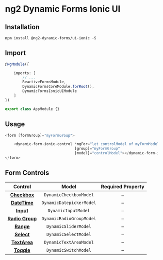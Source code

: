 # ng2 Dynamic Forms Ionic UI

## Installation
```
npm install @ng2-dynamic-forms/ui-ionic -S
```

## Import
```ts
@NgModule({

    imports: [
        // ...
        ReactiveFormsModule,
        DynamicFormsCoreModule.forRoot(),
        DynamicFormsIonicUIModule
    ]
})

export class AppModule {}
```

## Usage
```ts
<form [formGroup]="myFormGroup">

    <dynamic-form-ionic-control *ngFor="let controlModel of myFormModel"
                                [group]="myFormGroup"
                                [model]="controlModel"></dynamic-form-ionic-control>
</form>
```

## Form Controls

|                               Control                               	|           Model          	| Required Property 	|
|:-------------------------------------------------------------------:	|:------------------------:	|:-----------------:	|
| **[Checkbox](http://ionicframework.com/docs/components/#checkbox)** 	|  `DynamicCheckboxModel`  	|         –         	|
| **[DateTime](http://ionicframework.com/docs/components/#datetime)** 	| `DynamicDatepickerModel` 	|         –         	|
|    **[Input](http://ionicframework.com/docs/components/#inputs)**   	|    `DynamicInputModel`   	|         –         	|
| **[Radio Group](http://ionicframework.com/docs/components/#radio)** 	| `DynamicRadioGroupModel` 	|         –         	|
|    **[Range](http://ionicframework.com/docs/components/#range)**    	|   `DynamicSliderModel`   	|         –         	|
|   **[Select](http://ionicframework.com/docs/components/#select)**   	|   `DynamicSelectModel`   	|         –         	|
|  **[TextArea](http://ionicframework.com/docs/components/#inputs)**  	|  `DynamicTextAreaModel`  	|         –         	|
|   **[Toggle](http://ionicframework.com/docs/components/#toggle)**   	|   `DynamicSwitchModel`   	|         –         	|